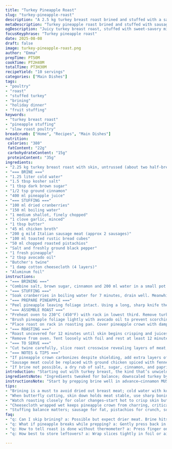 ```yaml
---
title: "Turkey Pineapple Roast"
slug: "turkey-pineapple-roast"
description: "A 2.5 kg turkey breast roast brined and stuffed with a savory-sweet mixture featuring sausage, cranberries, pistachios and pineapple. The meat is butterfly-cut, stuffed around a hollowed pineapple filled with flavored stuffing, then roasted low and slow for a juicy, aromatic finish. Brining with cinnamon and brown sugar adds complexity, while the pineapple’s acidity cuts fat and keeps things moist. Cooking is done with foil protection and a cheesecloth to shield the tender pineapple crown from burning. Resting is essential to lock in juices. A rich pan sauce built from the drippings accompanies the slices. Ideal for group dinners, with a twist on classic fruit-stuffed poultry recipes."
metaDescription: "Turkey pineapple roast brined and stuffed with sausage, cranberries, pistachios and pineapple; roasted low and slow for juicy, flavorful slices."
ogDescription: "Juicy turkey breast roast, stuffed with sweet-savory mix of sausage, cranberries, nuts, pineapple; brined then slow roasted for rich layers."
focusKeyphrase: "Turkey pineapple roast"
date: 2025-08-08
draft: false
image: turkey-pineapple-roast.png
author: "Emma"
prepTime: PT50M
cookTime: PT2H40M
totalTime: PT3H30M
recipeYield: "10 servings"
categories: ["Main Dishes"]
tags:
- "poultry"
- "roast"
- "stuffed turkey"
- "brining"
- "holiday dinner"
- "fruit stuffing"
keywords:
- "turkey breast roast"
- "pineapple stuffing"
- "slow roast poultry"
breadcrumb: ["Home", "Recipes", "Main Dishes"]
nutrition: 
 calories: "380"
 fatContent: "22g"
 carbohydrateContent: "15g"
 proteinContent: "35g"
ingredients:
- "2.25 kg turkey breast roast with skin, untrussed (about two half-breasts)"
- "=== BRINE ==="
- "1.25 liter cold water"
- "1.5 tbsp kosher salt"
- "1 tbsp dark brown sugar"
- "1/2 tsp ground cinnamon"
- "400 ml pineapple juice"
- "=== STUFFING ==="
- "100 ml dried cranberries"
- "150 ml boiling water"
- "1 medium shallot, finely chopped"
- "1 clove garlic, minced"
- "1 tbsp butter"
- "45 ml chicken broth"
- "200 g mild Italian sausage meat (approx 2 sausages)"
- "100 ml toasted rustic bread cubes"
- "50 ml chopped roasted pistachios"
- "Salt and freshly ground black pepper"
- "1 fresh pineapple"
- "2 tbsp avocado oil"
- "Butcher's twine"
- "1 damp cotton cheesecloth (4 layers)"
- "Aluminum foil"
instructions:
- "=== BRINING ==="
- "Combine salt, brown sugar, cinnamon and 200 ml water in a small pot. Bring to a gentle boil, stirring until salt and sugar dissolve. Cool completely with 1 liter cold water and pineapple juice. Place turkey breast in a non-reactive container and submerge with brine. Refrigerate at least 20 hours (24 optimum). Don’t skip the brine; it balances dryness."
- "=== STUFFING ==="
- "Soak cranberries in boiling water for 7 minutes, drain well. Meanwhile, melt butter in skillet, sauté shallot and garlic until translucent and fragrant but not browned. Deglaze pan with chicken broth, reduce slightly. Combine sautéed aromatics, cranberries, sausage meat, bread cubes and pistachios in a bowl. Season with salt and pepper. The mix should hold shape but not be stiff; add broth for moisture if needed. Chill until ready."
- "=== PREPARE PINEAPPLE ==="
- "Peel pineapple leaving foliage intact. Using a long, sharp knife the length of pineapple, slice around core to preserve about 2.5 cm of flesh all around. Carefully slice beneath the core at base of crown to free it; expect slight splits and cracks. Fill hollow with most of the stuffing mix; if pineapple cracks, press gently back into shape and secure with toothpicks if stubborn. Keep remaining stuffing cold."
- "=== ASSEMBLE ROAST ==="
- "Preheat oven to 230°C (450°F) with rack in lowest third. Remove turkey from brine, rinse and pat dry thoroughly with paper towels. Lay skin-side down on work surface. Butterfly each half breast lengthwise to double surface area; a sharp knife and steady hand crucial here. Slip butcher’s twine under and between halves to create a flat rectangle, tuped ends of twine long for tying later. Season all over with salt and pepper. Spread remaining stuffing evenly over meat. Position stuffed pineapple in center, foliage end sticking out. Fold meat around pineapple and tie securely with twine in several places. The twine keeps stuffing and pineapple in place, making carving easier afterward."
- "Brush pineapple foliage lightly with avocado oil to prevent scorching."
- "Place roast on rack in roasting pan. Cover pineapple crown with damp cheesecloth to keep it moist. Then loosely tent with foil."
- "=== ROASTING ==="
- "Roast uncovered for 12 minutes until skin begins crisping and juices start running clear from edges. Reduce heat to 165°C (330°F). Re-cover if surface getting too brown. Continue roasting 2 to 2.5 hours, checking after 1 hour by inserting a meat thermometer in stuffing at pineapple core — target 73-74°C (163-165°F). If thermometer reading delayed, rely on juices running clear and firmness to touch: meat should spring back when pressed with finger. The foil tent may be removed last 15 min for extra browning if desired."
- "Remove from oven. Tent loosely with foil and rest at least 12 minutes before slicing. Rest locks juices; impatient carving equals dry meat every time."
- "=== TO SERVE ==="
- "Cut twine carefully, slice roast crosswise revealing layers of meat, stuffing, pineapple. Spoon pan juices over to moisten. Serve with bold sides — crystalline Parmesan potato rosettes work great. Leftovers reheat well wrapped in foil while retaining moisture."
- "=== NOTES & TIPS ==="
- "If pineapple crown carbonizes despite shielding, add extra layers of damp cheesecloth or tent foil early. Avoid opening oven too often—it causes drying. Use weight or fork to test pineapple softness; ready when tender but still holding shape."
- "Sausage meat could be replaced with ground chicken spiced with fennel and smoked paprika for a different dimension. Pistachios swap well for chopped toasted pecans or walnuts. Cranberries can be interchanged with currants or dried cherries for varied tartness."
- "If brine not possible, a dry rub of salt, sugar, cinnamon, and paprika rubbed under skin and on meat works, but expect juiciness loss."
introduction: "Starting out with turkey breast, the kind that’s unwieldy but promises juicy flesh if treated right. Brine first—big must for tender flesh. The cinnamon in brine tricks your nose, gives a subtle whisper of spice amid sweet pineapple juice. Cranberries recharge in hot water, plumping, tart and soft. Dicing pineapple just right, keeping that core intact is a puzzle; slice long with a slim knife and don't rush or the fruit splits more than it must. Stuffy fix? Sausage meets pistachio crunch, soaked bread for soft filler. Roasting’s a dance in heat—high heat start, to crackling skin, then low and slow so fibers relax, juice redistributes. Watch the color, feel the firmness; no thermometer? Press the roast gently—springy means done, floppy means raw inside. Resting after roast is non-negotiable; lets muscles relax and juices settle. Finish with sharp pan juice spooned on slices, a salty sweet nectar against the meaty earthiness. Tried this with pecans years ago, swapped out pine nuts for green pistachios, adds chew and a nutty pop unexpected. Don’t skip the cheesecloth wrap on pineapple tip—charred green leaves aren’t lovely. This farewell oven magic isn’t quick, but patience is your sous-chef. Work smart: prep squash or potatoes while rooster bakes; feed waiters and growl with smells penetrating house. Each pull from oven tells a story, steam rising, skin crackling. Slicing reveals hidden pineapple pocket—surprise tastes always appreciated at table."
ingredientsNote: "Ingredients tweaked for balance; downscaled turkey by 10% — household ovens vary, less mass speeds cook. Brine switched to kosher salt for better dissolve, brown sugar halved to blur not sweeten. Pineapple juice reduced slightly, to avoid watery brine but keep acidity fresh. Replaced onion with shallot—more subtle, avoids overpowering garlic, also cut 1 tbsp butter instead of 2 and used avocado oil instead of olive—more neutral flavor, higher smoke point protects pineapple greens later. Swapped Toulouse sausage for milder Italian variety—easier to find, less gamey but still flavorful. Bread cubes toasted for crunch, pistachios down 20%, better texture with evenly spread nuts. Cranberries reduced in volume, soaking longer for plumper fruit. Salt and pepper remain to season, but careful not to over-salt brine and stuffing because meat will uptake. Cheesecloth dampened; cotton absorbs some steam, keeps pineapple foliage fresh. Twine tied loosely but tight enough to hold stuffing and pineapple in. Foil tent essential to avoid brutal oven drying, especially on pineapple leaves. If fresh pineapple absent, canned can be used but naturally flavor loss and texture is softer. Fresh always preferred here—the core integrity critical. The brine step can be skipped, but expect less juicy breast; dry rub alternative with sugar and spices beneath skin is fallback."
instructionsNote: "Start by prepping brine well in advance—cinnamon MUST be gentle, no burning or bitter notes. Cool fully before submerging meat, else partial cooking starts and texture risks damage. All brining done in fridge, and use non-reactive containers (glass or stainless). While turkey brines, move to cranberries soaking—timing is precise here to avoid mush. Saute aromatics on medium heat, careful to not brown too much; burnt bits spoil filling flavor. Bread cubes toast separately for crunch, too wet stuffing causes soggy bird. Butterfly turkey with a sharp boning knife or chef's knife; open like a book. Skin must be down for stability, helps hold stuffing and pineapple in place. Twine under and over meat halves prevents shift in roast during cooking. Stuffing spread evenly, pineapple centered for even cooking, foliage sticks out for aesthetic but protected by cloth soak—wet cloth steams leaves, stops harsh drying and bitter charring. Roasting starts hot to brown skin fast, seals juices inside. Lower oven after 12 minutes to 165°C to avoid burning but maintain slow, even cooking. Insert thermometer in stuffing center near pineapple to measure doneness, but rely on combination with visual cues—juices clear, meat shrinks slightly from bone. Remove foil last 15 min if surface pale, else skin remains tender and moist. Rest is crucial—without it, juices run out on slicing, dry meat guaranteed. Use cooking drippings for jus—skim off excess fat, deglaze with a splash of broth or wine if needed, reduce to slightly thicken. Slice carefully, removing twine piece by piece to keep slices intact. Serve immediately. Leftovers store well wrapped, reheat gently covered in oven or steam pan to avoid drying. Inexperience may cause pineapple to break; bind gently with toothpicks to hold shape. Keep kitchen cool while prepping—the brining odors and roasted fruit scents can be intense and lingering."
tips:
- "Brining is a must to avoid dried out breast meat; cold water with kosher salt dissolves better, cinnamon needs gentle heat, no burning or bitter notes—cool fully before turkey goes in. Timing critical, 20 to 24 hours fridge. Skip or shorten brine and expect tougher flesh, dry bites."
- "When butterfly cutting, skin down holds meat stable, use sharp boning knife; steady hand to avoid shredding. Twine placement under and between halves creates neat rectangle for stuffing. Keep twine ends long for secure tying but don’t twist tight—stuffing needs room to stay moist not squished."
- "Watch roasting closely for color changes—start hot to crisp skin but reduce quickly to 165C. Tent foil if edges too brown mid-roast. Thermometer best in stuffing at pineapple core, 73 to 74°C. No thermometer? Press meat with finger; springy means done, floppy raw. Final 15 minutes foil off if wanting more brown crust."
- "Cheesecloth wrapped wet keeps pineapple crown from charring, critical for appearance and flavor—dry leaves turn bitter fast in oven heat. Add extra layers if char appears. Foil tent covers pineapple and slow cooks meat gently, preventing those brutal dry edges ovens wreak on large joints."
- "Stuffing balance matters; sausage for fat, pistachios for crunch, soaked bread soft filler. Cranberries rehydrated for acidity and tart pop. Use avocado oil on pineapple foliage, higher smoke point than olive oil; prevents leaf scorch. Butter sauté aromatics only till translucent, no browning to avoid bitter flavors."
faq:
- "q: Can I skip brining? a: Possible but expect drier meat. Brine hits tenderness and flavor depth. Dry rub alternative works but loses juiciness. Cooling brine before submerge avoids partial cooking. Short brine less effective—risks uneven seasoning."
- "q: What if pineapple breaks while prepping? a: Gently press back in place; toothpicks can hold stubborn cracks. Use sharp knife slicing lengthwise. Pineapple core intact crucial for stability and juice balance. If canned pineapple, softer texture, less core strength."
- "q: How to tell roast is done without thermometer? a: Press finger on meat edge; springy bounce means cooked through, floppy or jelly-like means raw inside. Juices clear runs from meat edges, not pink or blood-tinged. Meat shrinks slightly away from bone. Look for crisp skin start and subtle shrinking mid-roast."
- "q: How best to store leftovers? a: Wrap slices tightly in foil or airtight container. Refrigerate up to 3 days. Reheat gently in oven wrapped again to keep moisture, or steam pan covered. Adding pan gravy back helps moistness. Avoid microwave unless wrapped, can dry quickly."

---
```

